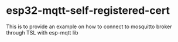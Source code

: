 # esp32-mqtt-self-registered-cert
This is to provide an example on how to connect to mosquitto broker through TSL with esp-mqtt lib
